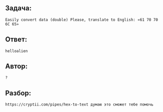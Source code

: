## Задача: 

    Easily convert data (double) Please, translate to English: «61 70 70 6C 65»

## Ответ:
    helloalien

## Автор: 
    ?

## Разбор:
    https://cryptii.com/pipes/hex-to-text думаю это сможет тебе помочь

